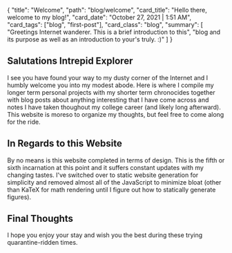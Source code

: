{
    "title": "Welcome",
    "path": "blog/welcome",
    "card_title": "Hello there, welcome to my blog!",
    "card_date": "October 27, 2021 | 1:51 AM",
    "card_tags": ["blog", "first-post"],
    "card_class": "blog",
    "summary": [
        "Greetings Internet wanderer. This is a brief introduction to this",
        "blog and its purpose as well as an introduction to your's truly. :)"
    ]
}

## Salutations Intrepid Explorer

I see you have found your way to my dusty corner of the Internet and I humbly
welcome you into my modest abode. Here is where I compile my longer term
personal projects with my shorter term chronocides together with blog posts
about anything interesting that I have come across and notes I have taken
thoughout my college career (and likely long afterward). This website is moreso
to organize my thoughts, but feel free to come along for the ride.

## In Regards to this Website

By no means is this website completed in terms of design. This is the fifth or
sixth incarnation at this point and it suffers constant updates with my changing
tastes. I've switched over to static website generation for simplicity and
removed almost all of the JavaScript to minimize bloat (other than KaTeX for
math rendering until I figure out how to statically generate figures).

## Final Thoughts

I hope you enjoy your stay and wish you the best during these trying
quarantine-ridden times.

